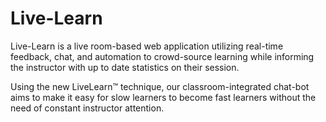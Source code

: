 # Live-Learn

Live-Learn is a live room-based web application utilizing real-time feedback, chat, and automation to crowd-source learning while informing the instructor with up to date statistics on their session.

Using the new LiveLearn™ technique, our classroom-integrated chat-bot aims to make it easy for slow learners to become fast learners without the need of constant instructor attention.

 
